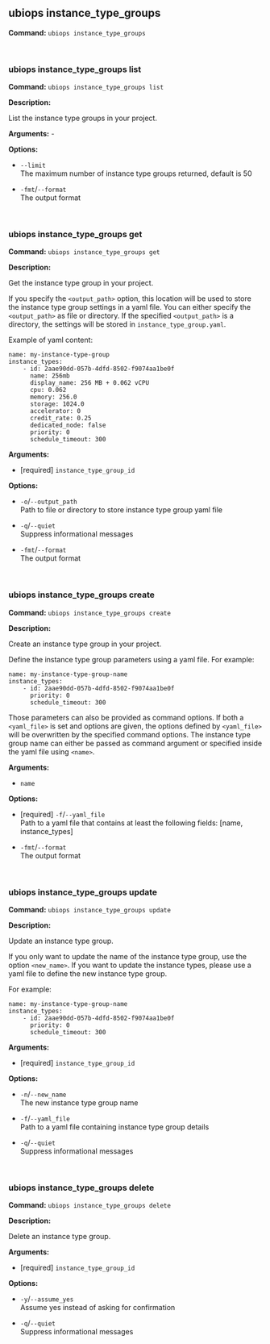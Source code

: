 ## ubiops instance_type_groups

**Command:** `ubiops instance_type_groups`


<br/>

### ubiops instance_type_groups list

**Command:** `ubiops instance_type_groups list`

**Description:**

List the instance type groups in your project.

**Arguments:** - 

**Options:**

- `--limit`<br/>The maximum number of instance type groups returned, default is 50

- `-fmt`/`--format`<br/>The output format


<br/>

### ubiops instance_type_groups get

**Command:** `ubiops instance_type_groups get`

**Description:**

Get the instance type group in your project.

If you specify the `<output_path>` option, this location will be used to store the
instance type group settings in a yaml file. You can either specify the `<output_path>`
as file or directory. If the specified `<output_path>` is a directory, the settings
will be stored in `instance_type_group.yaml`.


Example of yaml content:
```
name: my-instance-type-group
instance_types:
    - id: 2aae90dd-057b-4dfd-8502-f9074aa1be0f
      name: 256mb
      display_name: 256 MB + 0.062 vCPU
      cpu: 0.062
      memory: 256.0
      storage: 1024.0
      accelerator: 0
      credit_rate: 0.25
      dedicated_node: false
      priority: 0
      schedule_timeout: 300
```

**Arguments:**

- [required] `instance_type_group_id`



**Options:**

- `-o`/`--output_path`<br/>Path to file or directory to store instance type group yaml file

- `-q`/`--quiet`<br/>Suppress informational messages

- `-fmt`/`--format`<br/>The output format


<br/>

### ubiops instance_type_groups create

**Command:** `ubiops instance_type_groups create`

**Description:**

Create an instance type group in your project.


Define the instance type group parameters using a yaml file.
For example:
```
name: my-instance-type-group-name
instance_types:
    - id: 2aae90dd-057b-4dfd-8502-f9074aa1be0f
      priority: 0
      schedule_timeout: 300
```

Those parameters can also be provided as command options. If both a `<yaml_file>` is set and
options are given, the options defined by `<yaml_file>` will be overwritten by the specified command options.
The instance type group name can either be passed as command argument or specified inside the yaml file using
`<name>`.

**Arguments:**

- `name`



**Options:**

- [required] `-f`/`--yaml_file`<br/>Path to a yaml file that contains at least the following fields: [name, instance_types]

- `-fmt`/`--format`<br/>The output format


<br/>

### ubiops instance_type_groups update

**Command:** `ubiops instance_type_groups update`

**Description:**

Update an instance type group.

If you only want to update the name of the instance type group, use the option `<new_name>`.
If you want to update the instance types, please use a yaml file to define the new instance type group.


For example:
```
name: my-instance-type-group-name
instance_types:
    - id: 2aae90dd-057b-4dfd-8502-f9074aa1be0f
      priority: 0
      schedule_timeout: 300
```

**Arguments:**

- [required] `instance_type_group_id`



**Options:**

- `-n`/`--new_name`<br/>The new instance type group name

- `-f`/`--yaml_file`<br/>Path to a yaml file containing instance type group details

- `-q`/`--quiet`<br/>Suppress informational messages


<br/>

### ubiops instance_type_groups delete

**Command:** `ubiops instance_type_groups delete`

**Description:**

Delete an instance type group.

**Arguments:**

- [required] `instance_type_group_id`



**Options:**

- `-y`/`--assume_yes`<br/>Assume yes instead of asking for confirmation

- `-q`/`--quiet`<br/>Suppress informational messages


<br/>
